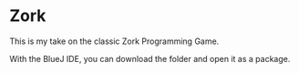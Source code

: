 # Zork
This is my take on the classic Zork Programming Game.


With the BlueJ IDE, you can download the folder and open it as a package.
